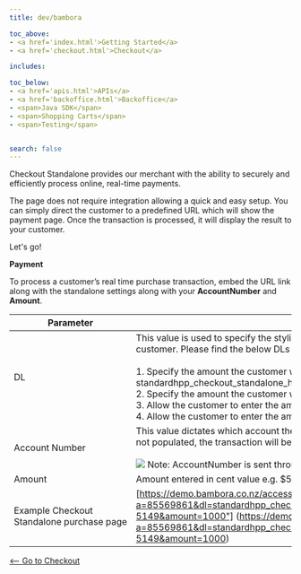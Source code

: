 ```yaml
---
title: dev/bambora

toc_above:
- <a href='index.html'>Getting Started</a>
- <a href='checkout.html'>Checkout</a>

includes:

toc_below:
- <a href='apis.html'>APIs</a>
- <a href='backoffice.html'>Backoffice</a>
- <span>Java SDK</span>
- <span>Shopping Carts</span>
- <span>Testing</span>


search: false
---
```

<script src='js/vendor/clipboard.min.js'></script>
<script src='js/copy.js'></script>

Checkout Standalone provides our merchant with the ability to securely and efficiently process online, real-time payments.

The page does not require integration allowing a quick and easy setup. You can simply direct the customer to a predefined URL which will show the payment page. Once the transaction is processed, it will display the result to your customer.

Let's go!

**Payment**

To process a customer’s real time purchase transaction, embed the URL link along with the standalone settings along with your **AccountNumber** and **Amount**.


Parameter         | Description
----------------- | ---------------------
DL                | This value is used to specify the styling and functionality Bambora should display to your customer. Please find the below DLs to initate corresponding payment page. <br /><br /> 1. Specify the amount the customer will purchase - standardhpp_checkout_standalone_hpp_purchase <br/> 2. Specify the amount the customer will pre authorise - checkout_standalone_hpp_preauth <br/> 3. Allow the customer to enter the amount of their choice - standardhpp_hpp_purchase <br/> 4. Allow the customer to enter the amount to preauth - standardhpp_hpp_preauth
Account&nbsp;Number    | This value dictates which account the transaction will be processed through. If this value is not populated, the transaction will be processed to the account tied to the username field. <br /><br/> <img src="/images/warning.png"> Note: AccountNumber is sent through via the onboarding email.
Amount            | Amount entered in cent value e.g. $55.00 = 5500
Example&nbsp;Checkout Standalone&nbsp;purchase&nbsp;page	 | [https://demo.bambora.co.nz/access/index.aspx?a=85569861&dl=standardhpp_checkout_standalone_hpp_purchase&accountnumber=Exa-5149&amount=1000"] (https://demo.bambora.co.nz/access/index.aspx?a=85569861&dl=standardhpp_checkout_standalone_hpp_purchase&accountnumber=Exa-5149&amount=1000)

[<-- Go to Checkout](/checkout.html)

